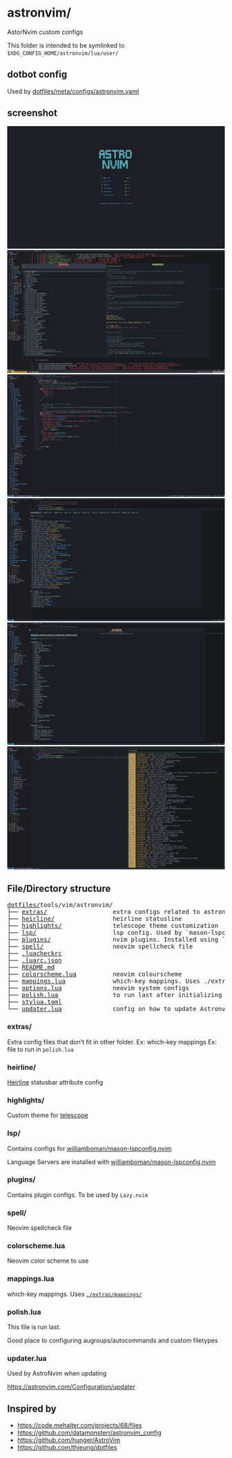 # astronvim/

AstorNvim custom configs

This folder is intended to be symlinked to `$XDG_CONFIG_HOME/astronvim/lua/user/`

## dotbot config

Used by [dotfiles/meta/configs/astronvim.yaml](../../meta/configs/astronvim.yaml)

## screenshot

![astronvim v3 dashboard](../../docs/images/astronvim/v3/dashboard.png "dashboard")
![telescope](../../docs/images/astronvim/v3/telescope.png "telescope")
![heirline config](../../docs/images/astronvim/v3/heirline-config.png "heirline config")
![lazy nvim](../../docs/images/astronvim/v3/lazy-nvim.png "lazy.nvim")
![mason](../../docs/images/astronvim/v3/mason.png "mason")
![astronvim update logs](../../docs/images/astronvim/v3/astronvim-logs.png "Astronvim-update-logs")

## File/Directory structure

<!--
loaded tree structure with
tree -a -H "." tools/astronvim -L 1
-->

<pre>
<a href="../../../../">dotfiles/</a>tools/vim/astronvim/
├── <a href="./extras/">extras/</a>                  extra configs related to astronvim
├── <a href="./heirline/">heirline/</a>                heirline statusline
├── <a href="./highlights/">highlights/</a>              telescope theme customization
├── <a href="./lsp/">lsp/</a>                     lsp config. Used by `mason-lspconfig.nvim`
├── <a href="./plugins/">plugins/</a>                 nvim plugins. Installed using `Lazy.nvim`
├── <a href="./spell/">spell/</a>                   neovim spellcheck file
├── <a href="./.luacheckrc">.luacheckrc</a>
├── <a href="./.luarc.json">.luarc.json</a>
├── <a href="./README.md">README.md</a>
├── <a href="./colorscheme.lua">colorscheme.lua</a>          neovim colourscheme
├── <a href="./mappings.lua">mappings.lua</a>             which-key mappings. Uses ./extras/mappings/
├── <a href="./options.lua">options.lua</a>              neovim system configs
├── <a href="./polish.lua">polish.lua</a>               to run last after initializing neovim
├── <a href="./stylua.toml">stylua.toml</a>
└── <a href="./updater.lua">updater.lua</a>              config on how to update Astronvim
</pre>

### extras/

Extra config files that don't fit in other folder.
Ex: which-key mappings
Ex: file to run in `polish.lua`

### heirline/

[Heirline](https://github.com/rebelot/heirline.nvim) statusbar attribute config

### highlights/

Custom theme for [telescope](https://github.com/nvim-telescope/telescope.nvim)

### lsp/

Contains configs for [williamboman/mason-lspconfig.nvim](https://github.com/williamboman/mason-lspconfig.nvim)

Language Servers are installed with [williamboman/mason-lspconfig.nvim](https://github.com/williamboman/mason-lspconfig.nvim)

### plugins/

Contains plugin configs. To be used by `Lazy.nvim`

### spell/

Neovim spellcheck file

### colorscheme.lua

Neovim color scheme to use

### mappings.lua

which-key mappings. Uses [`./extras/mappings/`](./extras/mappings)

### polish.lua

This file is run last.

Good place to configuring augroups/autocommands and custom filetypes

### updater.lua

Used by AstroNvim when updating

https://astronvim.com/Configuration/updater

## Inspired by

- https://code.mehalter.com/projects/68/files
- https://github.com/datamonsterr/astronvim_config
- https://github.com/hunger/AstroVim
- https://github.com/thieung/dotfiles
